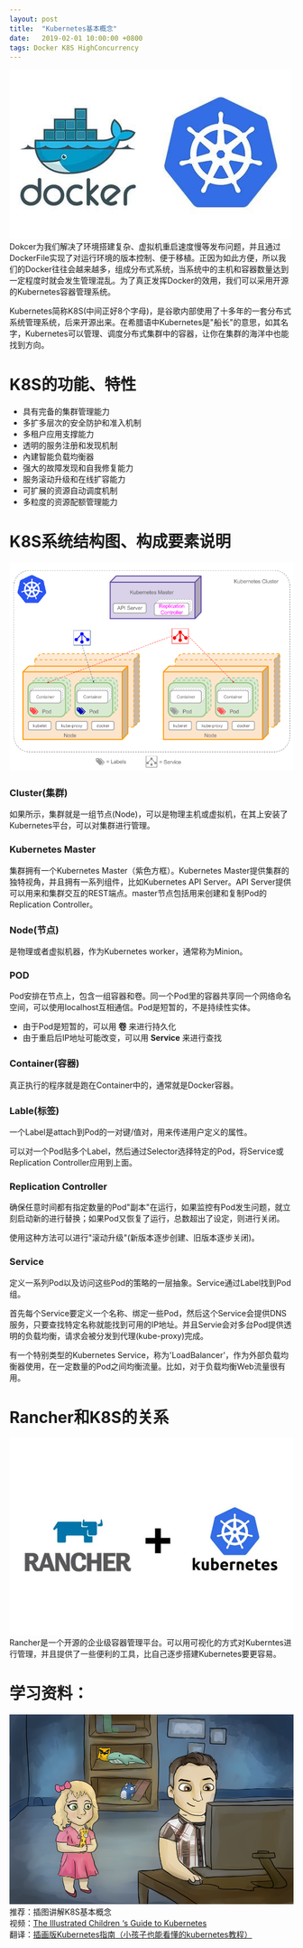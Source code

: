 ```yaml
---
layout: post
title:  "Kubernetes基本概念"
date:   2019-02-01 10:00:00 +0800
tags: Docker K8S HighConcurrency
---
```


![kubernetes_docker](/assets/images/20190201_kubernetes_docker.jpg)
Dokcer为我们解决了环境搭建复杂、虚拟机重启速度慢等发布问题，并且通过DockerFile实现了对运行环境的版本控制、便于移植。正因为如此方便，所以我们的Docker往往会越来越多，组成分布式系统，当系统中的主机和容器数量达到一定程度时就会发生管理混乱。为了真正发挥Docker的效用，我们可以采用开源的Kubernetes容器管理系统。

Kubernetes简称K8S(中间正好8个字母)，是谷歌内部使用了十多年的一套分布式系统管理系统，后来开源出来。在希腊语中Kubernetes是"船长"的意思，如其名字，Kubernetes可以管理、调度分布式集群中的容器，让你在集群的海洋中也能找到方向。

# K8S的功能、特性
* 具有完备的集群管理能力
* 多扩多层次的安全防护和准入机制
* 多租户应用支撑能力
* 透明的服务注册和发现机制
* 內建智能负载均衡器
* 强大的故障发现和自我修复能力
* 服务滚动升级和在线扩容能力
* 可扩展的资源自动调度机制
* 多粒度的资源配额管理能力

# K8S系统结构图、构成要素说明
![K8S系统结构图](/assets/images/20190201_kubernetes_docker_3.png)

### Cluster(集群)
如果所示，集群就是一组节点(Node)，可以是物理主机或虚拟机，在其上安装了Kubernetes平台，可以对集群进行管理。

### Kubernetes Master
集群拥有一个Kubernetes Master（紫色方框）。Kubernetes Master提供集群的独特视角，并且拥有一系列组件，比如Kubernetes API Server。API Server提供可以用来和集群交互的REST端点。master节点包括用来创建和复制Pod的Replication Controller。

### Node(节点)
是物理或者虚拟机器，作为Kubernetes worker，通常称为Minion。

### POD
Pod安排在节点上，包含一组容器和卷。同一个Pod里的容器共享同一个网络命名空间，可以使用localhost互相通信。Pod是短暂的，不是持续性实体。
* 由于Pod是短暂的，可以用 __卷__ 来进行持久化
* 由于重启后IP地址可能改变，可以用 __Service__ 来进行查找

### Container(容器)
真正执行的程序就是跑在Container中的，通常就是Docker容器。

### Lable(标签)
一个Label是attach到Pod的一对键/值对，用来传递用户定义的属性。

可以对一个Pod贴多个Label，然后通过Selector选择特定的Pod，将Service或Replication Controller应用到上面。

### Replication Controller
确保任意时间都有指定数量的Pod"副本"在运行，如果监控有Pod发生问题，就立刻启动新的进行替换；如果Pod又恢复了运行，总数超出了设定，则进行关闭。

使用这种方法可以进行"滚动升级"(新版本逐步创建、旧版本逐步关闭)。

### Service
定义一系列Pod以及访问这些Pod的策略的一层抽象。Service通过Label找到Pod组。

首先每个Service要定义一个名称、绑定一些Pod，然后这个Service会提供DNS服务，只要查找特定名称就能找到可用的IP地址。并且Servie会对多台Pod提供透明的负载均衡，请求会被分发到代理(kube-proxy)完成。

有一个特别类型的Kubernetes Service，称为'LoadBalancer'，作为外部负载均衡器使用，在一定数量的Pod之间均衡流量。比如，对于负载均衡Web流量很有用。

# Rancher和K8S的关系
![K8S系统结构图](/assets/images/20190201_kubernetes_docker_4.jpg)
Rancher是一个开源的企业级容器管理平台。可以用可视化的方式对Kuberntes进行管理，并且提供了一些便利的工具，比自己逐步搭建Kubernetes要更容易。

# 学习资料：
![插图讲解K8S基本概念](/assets/images/20190201_kubernetes_docker_2.png)
推荐：插图讲解K8S基本概念<br/>
视频：[The Illustrated Children ‘s Guide to Kubernetes](https://v.qq.com/x/page/e0306wgo6t3.html)<br/>
翻译：[插画版Kubernetes指南（小孩子也能看懂的kubernetes教程）](https://www.cnblogs.com/kouryoushine/articles/8007648.html)

